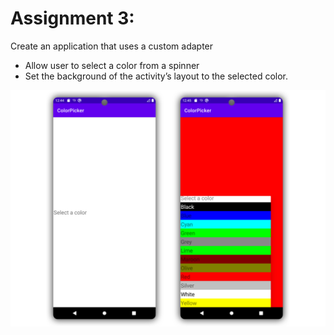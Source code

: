 # Assignment 3: 
Create an application that uses a custom adapter
* Allow user to select a color from a spinner
* Set the background of the activity’s layout to the selected color.

![Preview](preview.png?raw=true "Preview")
